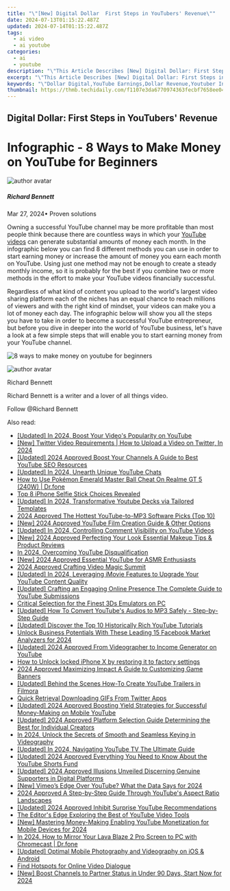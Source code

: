```yaml
---
title: "\"[New] Digital Dollar  First Steps in YouTubers' Revenue\""
date: 2024-07-13T01:15:22.487Z
updated: 2024-07-14T01:15:22.487Z
tags:
  - ai video
  - ai youtube
categories:
  - ai
  - youtube
description: "\"This Article Describes [New] Digital Dollar: First Steps in YouTubers' Revenue\""
excerpt: "\"This Article Describes [New] Digital Dollar: First Steps in YouTubers' Revenue\""
keywords: "\"Dollar Digital,YouTube Earnings,Dollar Revenue,Youtuber Income,Online Currency,Virtual Money Growth,Streaming Payments,Dollar Digital,YouTube Earnings,Dollar Revenue,Youtuber Income,Online Currency,Virtual Money Growth,Streaming Payments,Dollar Digital -> Digital Dollar,Dollar Revenue -> Dollar Income,Online Currency -> Online Money (Simplified for Keyword Length),Virtual Money Growth -> Money Growth (to Fit Within the Constraint While Maintaining Relevance),Streaming Payments -> Streaming Paid (Shortened to Fit the Character Limit without Losing Meaning)\""
thumbnail: https://thmb.techidaily.com/f1107e3da6770974363fecbf7658ee04571722ec05c10e1ad65882453b11db44.jpg
---
```


## Digital Dollar: First Steps in YouTubers' Revenue

# Infographic - 8 Ways to Make Money on YouTube for Beginners

![author avatar](https://images.wondershare.com/filmora/article-images/richard-bennett.jpg)

##### Richard Bennett

 Mar 27, 2024• Proven solutions

Owning a successful YouTube channel may be more profitable than most people think because there are countless ways in which your [YouTube videos](https://tools.techidaily.com/wondershare/filmora/download/) can generate substantial amounts of money each month. In the infographic below you can find 8 different methods you can use in order to start earning money or increase the amount of money you earn each month on YouTube. Using just one method may not be enough to create a steady monthly income, so it is probably for the best if you combine two or more methods in the effort to make your YouTube videos financially successful.

Regardless of what kind of content you upload to the world's largest video sharing platform each of the niches has an equal chance to reach millions of viewers and with the right kind of mindset, your videos can make you a lot of money each day. The infographic below will show you all the steps you have to take in order to become a successful YouTube entrepreneur, but before you dive in deeper into the world of YouTube business, let's have a look at a few simple steps that will enable you to start earning money from your YouTube channel.

![8 ways to make money on youtube for beginners](https://filmora.wondershare.com/youtube-video-editing/8-ways-to-make-money-on-youtube-for-beginners.jpg)

![author avatar](https://images.wondershare.com/filmora/article-images/richard-bennett.jpg)

Richard Bennett

Richard Bennett is a writer and a lover of all things video.

Follow @Richard Bennett


<ins class="adsbygoogle"
     style="display:block"
     data-ad-format="autorelaxed"
     data-ad-client="ca-pub-7571918770474297"
     data-ad-slot="1223367746"></ins>



<ins class="adsbygoogle"
     style="display:block"
     data-ad-client="ca-pub-7571918770474297"
     data-ad-slot="8358498916"
     data-ad-format="auto"
     data-full-width-responsive="true"></ins>



<span class="atpl-alsoreadstyle">Also read:</span>
<div><ul>
<li><a href="https://youtube-zero.techidaily.com/ed-in-2024-boost-your-videos-popularity-on-youtube/"><u>[Updated] In 2024, Boost Your Video's Popularity on YouTube</u></a></li>
<li><a href="https://twitter-videos.techidaily.com/new-twitter-video-requirements-how-to-upload-a-video-on-twitter-in-2024/"><u>[New] Twitter Video Requirements | How to Upload a Video on Twitter, In 2024</u></a></li>
<li><a href="https://youtube-zero.techidaily.com/ed-2024-approved-boost-your-channels-a-guide-to-best-youtube-seo-resources/"><u>[Updated] 2024 Approved  Boost Your Channels  A Guide to Best YouTube SEO Resources</u></a></li>
<li><a href="https://youtube-zero.techidaily.com/ed-in-2024-unearth-unique-youtube-chats/"><u>[Updated] In 2024, Unearth Unique YouTube Chats</u></a></li>
<li><a href="https://pokemon-go-android.techidaily.com/how-to-use-pokemon-emerald-master-ball-cheat-on-realme-gt-5-240w-drfone-by-drfone-virtual-android/"><u>How to Use Pokémon Emerald Master Ball Cheat On Realme GT 5 (240W) | Dr.fone</u></a></li>
<li><a href="https://article-tips.techidaily.com/top-8-iphone-selfie-stick-choices-revealed/"><u>Top 8 iPhone Selfie Stick Choices Revealed</u></a></li>
<li><a href="https://youtube-zero.techidaily.com/ed-in-2024-transformative-youtube-decks-via-tailored-templates/"><u>[Updated] In 2024, Transformative Youtube Decks via Tailored Templates</u></a></li>
<li><a href="https://youtube-zero.techidaily.com/approved-the-hottest-youtube-to-mp3-software-picks-top-10/"><u>2024 Approved  The Hottest YouTube-to-MP3 Software Picks (Top 10)</u></a></li>
<li><a href="https://youtube-zero.techidaily.com/024-approved-youtube-film-creation-guide-and-other-options/"><u>[New] 2024 Approved  YouTube Film Creation Guide & Other Options</u></a></li>
<li><a href="https://youtube-zero.techidaily.com/ed-in-2024-controlling-comment-visibility-on-youtube-videos/"><u>[Updated] In 2024, Controlling Comment Visibility on YouTube Videos</u></a></li>
<li><a href="https://youtube-zero.techidaily.com/024-approved-perfecting-your-look-essential-makeup-tips-and-product-reviews/"><u>[New] 2024 Approved  Perfecting Your Look  Essential Makeup Tips & Product Reviews</u></a></li>
<li><a href="https://youtube-zero.techidaily.com/24-overcoming-youtube-disqualification/"><u>In 2024, Overcoming YouTube Disqualification</u></a></li>
<li><a href="https://youtube-zero.techidaily.com/024-approved-essential-youtube-for-asmr-enthusiasts/"><u>[New] 2024 Approved  Essential YouTube for ASMR Enthusiasts</u></a></li>
<li><a href="https://youtube-zero.techidaily.com/approved-crafting-video-magic-summit/"><u>2024 Approved  Crafting Video Magic Summit</u></a></li>
<li><a href="https://youtube-zero.techidaily.com/ed-in-2024-leveraging-imovie-features-to-upgrade-your-youtube-content-quality/"><u>[Updated] In 2024, Leveraging iMovie Features to Upgrade Your YouTube Content Quality</u></a></li>
<li><a href="https://youtube-zero.techidaily.com/ed-crafting-an-engaging-online-presence-the-complete-guide-to-youtube-submissions/"><u>[Updated] Crafting an Engaging Online Presence  The Complete Guide to YouTube Submissions</u></a></li>
<li><a href="https://desktop-recording.techidaily.com/critical-selection-for-the-finest-3ds-emulators-on-pc/"><u>Critical Selection for the Finest 3Ds Emulators on PC</u></a></li>
<li><a href="https://youtube-zero.techidaily.com/ed-how-to-convert-youtubes-audios-to-mp3-safely-step-by-step-guide/"><u>[Updated] How To Convert YouTube's Audios to MP3 Safely - Step-by-Step Guide</u></a></li>
<li><a href="https://youtube-zero.techidaily.com/ed-discover-the-top-10-historically-rich-youtube-tutorials/"><u>[Updated] Discover the Top 10 Historically Rich YouTube Tutorials</u></a></li>
<li><a href="https://facebook-clips.techidaily.com/unlock-business-potentials-with-these-leading-15-facebook-market-analyzers-for-2024/"><u>Unlock Business Potentials With These Leading 15 Facebook Market Analyzers for 2024</u></a></li>
<li><a href="https://youtube-zero.techidaily.com/ed-2024-approved-from-videographer-to-income-generator-on-youtube/"><u>[Updated] 2024 Approved  From Videographer to Income Generator on YouTube</u></a></li>
<li><a href="https://review-topics.techidaily.com/how-to-unlock-locked-iphone-x-by-restoring-it-to-factory-settings-by-drfone-ios-unlock-ios-unlock/"><u>How to Unlock locked iPhone X by restoring it to factory settings</u></a></li>
<li><a href="https://youtube-zero.techidaily.com/approved-maximizing-impact-a-guide-to-customizing-game-banners/"><u>2024 Approved  Maximizing Impact  A Guide to Customizing Game Banners</u></a></li>
<li><a href="https://youtube-zero.techidaily.com/ed-behind-the-scenes-how-to-create-youtube-trailers-in-filmora/"><u>[Updated] Behind the Scenes  How-To Create YouTube Trailers in Filmora</u></a></li>
<li><a href="https://twitter-videos.techidaily.com/quick-retrieval-downloading-gifs-from-twitter-apps/"><u>Quick Retrieval  Downloading GIFs From Twitter Apps</u></a></li>
<li><a href="https://youtube-zero.techidaily.com/ed-2024-approved-boosting-yield-strategies-for-successful-money-making-on-mobile-youtube/"><u>[Updated] 2024 Approved  Boosting Yield  Strategies for Successful Money-Making on Mobile YouTube</u></a></li>
<li><a href="https://youtube-zero.techidaily.com/ed-2024-approved-platform-selection-guide-determining-the-best-for-individual-creators/"><u>[Updated] 2024 Approved  Platform Selection Guide  Determining the Best for Individual Creators</u></a></li>
<li><a href="https://youtube-zero.techidaily.com/24-unlock-the-secrets-of-smooth-and-seamless-keying-in-videography/"><u>In 2024, Unlock the Secrets of Smooth and Seamless Keying in Videography</u></a></li>
<li><a href="https://youtube-zero.techidaily.com/ed-in-2024-navigating-youtube-tv-the-ultimate-guide/"><u>[Updated] In 2024, Navigating YouTube TV  The Ultimate Guide</u></a></li>
<li><a href="https://youtube-zero.techidaily.com/ed-2024-approved-everything-you-need-to-know-about-the-youtube-shorts-fund/"><u>[Updated] 2024 Approved  Everything You Need to Know About the YouTube Shorts Fund</u></a></li>
<li><a href="https://youtube-zero.techidaily.com/ed-2024-approved-illusions-unveiled-discerning-genuine-supporters-in-digital-platforms/"><u>[Updated] 2024 Approved  Illusions Unveiled  Discerning Genuine Supporters in Digital Platforms</u></a></li>
<li><a href="https://youtube-sure.techidaily.com/imeos-edge-over-youtube-what-the-data-says-for-2024/"><u>[New] Vimeo’s Edge Over YouTube? What the Data Says for 2024</u></a></li>
<li><a href="https://youtube-zero.techidaily.com/approved-a-step-by-step-guide-through-youtubes-aspect-ratio-landscapes/"><u>2024 Approved  A Step-by-Step Guide Through YouTube's Aspect Ratio Landscapes</u></a></li>
<li><a href="https://youtube-zero.techidaily.com/ed-2024-approved-inhibit-surprise-youtube-recommendations/"><u>[Updated] 2024 Approved  Inhibit Surprise YouTube Recommendations</u></a></li>
<li><a href="https://youtube-zero.techidaily.com/ditors-edge-exploring-the-best-of-youtube-video-tools/"><u>The Editor's Edge  Exploring the Best of YouTube Video Tools</u></a></li>
<li><a href="https://youtube-zero.techidaily.com/astering-money-making-enabling-youtube-monetization-for-mobile-devices-for-2024/"><u>[New] Mastering Money-Making  Enabling YouTube Monetization for Mobile Devices for 2024</u></a></li>
<li><a href="https://screen-mirror.techidaily.com/in-2024-how-to-mirror-your-lava-blaze-2-pro-screen-to-pc-with-chromecast-drfone-by-drfone-android/"><u>In 2024, How to Mirror Your Lava Blaze 2 Pro Screen to PC with Chromecast | Dr.fone</u></a></li>
<li><a href="https://facebook-video-share.techidaily.com/updated-optimal-mobile-photography-and-videography-on-ios-and-android/"><u>[Updated] Optimal Mobile Photography and Videography on iOS & Android</u></a></li>
<li><a href="https://youtube-zero.techidaily.com/hotspots-for-online-video-dialogue/"><u>Find Hotspots for Online Video Dialogue</u></a></li>
<li><a href="https://youtube-blog.techidaily.com/oost-channels-to-partner-status-in-under-90-days-start-now-for-2024/"><u>[New] Boost Channels to Partner Status in Under 90 Days, Start Now for 2024</u></a></li>
</ul></div>

